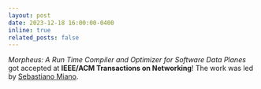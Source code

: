 ```yaml
---
layout: post
date: 2023-12-18 16:00:00-0400
inline: true
related_posts: false
---
```


<i>Morpheus: A Run Time Compiler and Optimizer for Software Data Planes</i> got accepted at <b>IEEE/ACM Transactions on Networking</b>! The work was led by [Sebastiano Miano](https://sebymiano.github.io/).
